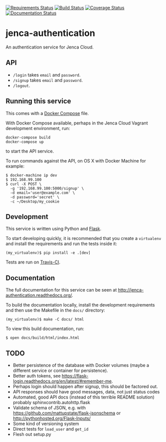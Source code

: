 [![Requirements Status](https://requires.io/github/jenca-cloud/jenca-authentication/requirements.svg?branch=master)](https://requires.io/github/jenca-cloud/jenca-authentication/requirements/?branch=master) [![Build Status](https://travis-ci.org/jenca-cloud/jenca-authentication.svg?branch=master)](https://travis-ci.org/jenca-cloud/jenca-authentication) [![Coverage Status](https://coveralls.io/repos/jenca-cloud/jenca-authentication/badge.svg?branch=master&service=github)](https://coveralls.io/github/jenca-cloud/jenca-authentication?branch=master) [![Documentation Status](https://readthedocs.org/projects/jenca-authentication/badge/?version=latest)](http://jenca-authentication.readthedocs.org/en/latest/?badge=latest)

# jenca-authentication

An authentication service for Jenca Cloud.

## API

* `/login` takes `email` and `password`.
* `/signup` takes `email` and `password`.
* `/logout`.


## Running this service

This comes with a [Docker Compose](https://docs.docker.com/compose/) file. 

With Docker Compose available, perhaps in the Jenca Cloud Vagrant development environment, run:

```
docker-compose build
docker-compose up
```

to start the API service.

To run commands against the API, on OS X with Docker Machine for example:

```
$ docker-machine ip dev
$ 192.168.99.100
$ curl -X POST \
  -g '192.168.99.100:5000/signup' \
  -d email='user@example.com' \
  -d password='secret' \
  -c ~/Desktop/my_cookie
```

## Development

This service is written using Python and [Flask](http://flask.pocoo.org).

To start developing quickly, it is recommended that you create a `virtualenv` and install the requirements and run the tests inside it:

```
(my_virtualenv)$ pip install -e .[dev]
```

Tests are run on [Travis-CI](https://travis-ci.org/jenca-cloud/jenca-authentication).


## Documentation

The full documentation for this service can be seen at http://jenca-authentication.readthedocs.org/.

To build the documentation locally, install the development requirements and then use the Makefile in the `docs/` directory:

```
(my_virtualenv)$ make -C docs/ html
```

To view this build documentation, run:

```
$ open docs/build/html/index.html
```

## TODO

* Better persistence of the database with Docker volumes (maybe a different service or container for persistence).
* Better auth tokens, see https://flask-login.readthedocs.org/en/latest/#remember-me.
* Perhaps login should happen after signup, this should be factored out.
* API responses should have good messages, data, not just status codes
* Automated, good API docs (instead of this terrible README solution) probably sphinxcontrib.autohttp.flask
* Validate schema of JSON, e.g. with https://github.com/mattupstate/flask-jsonschema or http://pythonhosted.org/Flask-Inputs/
* Some kind of versioning system
* Direct tests for `load_user` and `get_id`
* Flesh out setup.py


